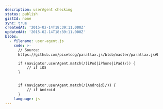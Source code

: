 ```yaml
---
description: userAgent checking
status: publish
gistId: none
sync: true
createdAt: '2015-02-14T18:39:11.000Z'
updatedAt: '2015-02-14T18:39:11.000Z'
blobs:
  - filename: user-agent.js
    code: >-
      // Source:
      https://github.com/pixelcog/parallax.js/blob/master/parallax.js#L96

      if (navigator.userAgent.match(/(iPod|iPhone|iPad)/)) {
          // if iOS
      }


      if (navigator.userAgent.match(/(Android)/)) {
          // if Android
      }
    language: js
---
```


